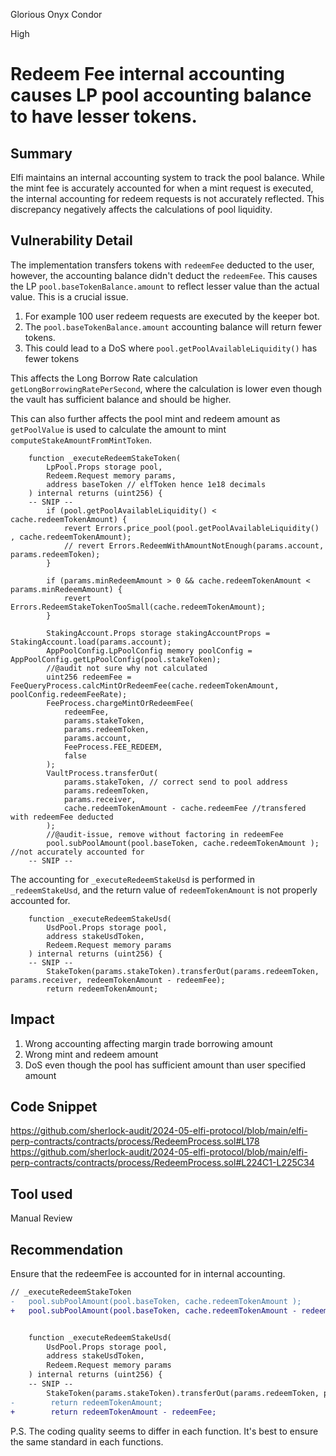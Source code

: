 Glorious Onyx Condor

High

# Redeem Fee internal accounting causes LP pool accounting balance to have lesser tokens.

## Summary
Elfi maintains an internal accounting system to track the pool balance. While the mint fee is accurately accounted for when a mint request is executed, the internal accounting for redeem requests is not accurately reflected. This discrepancy negatively affects the calculations of pool liquidity.
## Vulnerability Detail
The implementation transfers tokens with `redeemFee` deducted to the user, however, the accounting balance didn't deduct the `redeemFee`. This causes the LP `pool.baseTokenBalance.amount` to reflect lesser value than the actual value. This is a crucial issue.

1) For example 100 user redeem requests are executed by the keeper bot.
2) The `pool.baseTokenBalance.amount` accounting balance will return fewer tokens.
3) This could lead to a DoS where `pool.getPoolAvailableLiquidity()` has fewer tokens

This affects the Long Borrow Rate calculation `getLongBorrowingRatePerSecond`, where the calculation is lower even though the vault has sufficient balance and should be higher.

This can also further affects the pool mint and redeem amount as `getPoolValue` is used to calculate the amount to mint `computeStakeAmountFromMintToken`.

```solidity
    function _executeRedeemStakeToken(
        LpPool.Props storage pool,
        Redeem.Request memory params,
        address baseToken // elfToken hence 1e18 decimals
    ) internal returns (uint256) {
    -- SNIP --
        if (pool.getPoolAvailableLiquidity() < cache.redeemTokenAmount) {
            revert Errors.price_pool(pool.getPoolAvailableLiquidity() , cache.redeemTokenAmount);
            // revert Errors.RedeemWithAmountNotEnough(params.account, params.redeemToken);
        }

        if (params.minRedeemAmount > 0 && cache.redeemTokenAmount < params.minRedeemAmount) {
            revert Errors.RedeemStakeTokenTooSmall(cache.redeemTokenAmount);
        }

        StakingAccount.Props storage stakingAccountProps = StakingAccount.load(params.account);
        AppPoolConfig.LpPoolConfig memory poolConfig = AppPoolConfig.getLpPoolConfig(pool.stakeToken);
        //@audit not sure why not calculated
        uint256 redeemFee = FeeQueryProcess.calcMintOrRedeemFee(cache.redeemTokenAmount, poolConfig.redeemFeeRate);
        FeeProcess.chargeMintOrRedeemFee(
            redeemFee,
            params.stakeToken,
            params.redeemToken,
            params.account,
            FeeProcess.FEE_REDEEM,
            false
        );
        VaultProcess.transferOut(
            params.stakeToken, // correct send to pool address 
            params.redeemToken,
            params.receiver,
            cache.redeemTokenAmount - cache.redeemFee //transfered with redeemFee deducted
        );
        //@audit-issue, remove without factoring in redeemFee
        pool.subPoolAmount(pool.baseToken, cache.redeemTokenAmount );  //not accurately accounted for
    -- SNIP --
```

The accounting for `_executeRedeemStakeUsd` is performed in `_redeemStakeUsd`, and the return value of `redeemTokenAmount` is not properly accounted for.
```solidity
    function _executeRedeemStakeUsd(
        UsdPool.Props storage pool,
        address stakeUsdToken,
        Redeem.Request memory params
    ) internal returns (uint256) {
    -- SNIP --
        StakeToken(params.stakeToken).transferOut(params.redeemToken, params.receiver, redeemTokenAmount - redeemFee);
        return redeemTokenAmount;
```

## Impact
1) Wrong accounting affecting margin trade borrowing amount
2) Wrong mint and redeem amount
3) DoS even though the pool has sufficient amount than user specified amount
## Code Snippet
https://github.com/sherlock-audit/2024-05-elfi-protocol/blob/main/elfi-perp-contracts/contracts/process/RedeemProcess.sol#L178
https://github.com/sherlock-audit/2024-05-elfi-protocol/blob/main/elfi-perp-contracts/contracts/process/RedeemProcess.sol#L224C1-L225C34
## Tool used

Manual Review

## Recommendation
Ensure that the redeemFee is accounted for in internal accounting.
```diff
// _executeRedeemStakeToken
-   pool.subPoolAmount(pool.baseToken, cache.redeemTokenAmount ); 
+   pool.subPoolAmount(pool.baseToken, cache.redeemTokenAmount - redeemFee); 
```
```diff

    function _executeRedeemStakeUsd(
        UsdPool.Props storage pool,
        address stakeUsdToken,
        Redeem.Request memory params
    ) internal returns (uint256) {
    -- SNIP --
        StakeToken(params.stakeToken).transferOut(params.redeemToken, params.receiver, redeemTokenAmount - redeemFee);
-        return redeemTokenAmount;
+        return redeemTokenAmount - redeemFee;
```

P.S. The coding quality seems to differ in each function. It's best to ensure the same standard in each functions.